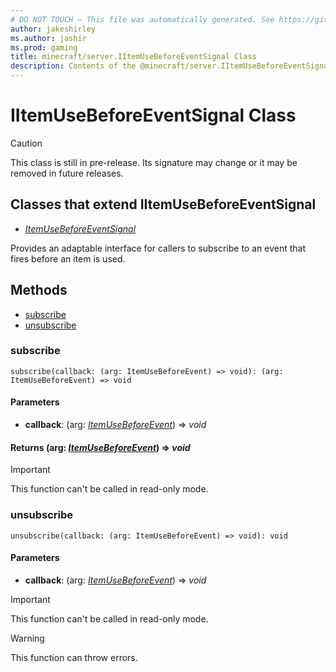 ```yaml
---
# DO NOT TOUCH — This file was automatically generated. See https://github.com/mojang/minecraftapidocsgenerator to modify descriptions, examples, etc.
author: jakeshirley
ms.author: jashir
ms.prod: gaming
title: minecraft/server.IItemUseBeforeEventSignal Class
description: Contents of the @minecraft/server.IItemUseBeforeEventSignal class.
---
```

# IItemUseBeforeEventSignal Class

> [!CAUTION]
> This class is still in pre-release.  Its signature may change or it may be removed in future releases.

## Classes that extend IItemUseBeforeEventSignal
- [*ItemUseBeforeEventSignal*](ItemUseBeforeEventSignal.md)

Provides an adaptable interface for callers to subscribe to an event that fires before an item is used.

## Methods
- [subscribe](#subscribe)
- [unsubscribe](#unsubscribe)

### **subscribe**
`
subscribe(callback: (arg: ItemUseBeforeEvent) => void): (arg: ItemUseBeforeEvent) => void
`

#### **Parameters**
- **callback**: (arg: [*ItemUseBeforeEvent*](ItemUseBeforeEvent.md)) => *void*

#### **Returns** (arg: [*ItemUseBeforeEvent*](ItemUseBeforeEvent.md)) => *void*

> [!IMPORTANT]
> This function can't be called in read-only mode.

### **unsubscribe**
`
unsubscribe(callback: (arg: ItemUseBeforeEvent) => void): void
`

#### **Parameters**
- **callback**: (arg: [*ItemUseBeforeEvent*](ItemUseBeforeEvent.md)) => *void*

> [!IMPORTANT]
> This function can't be called in read-only mode.

> [!WARNING]
> This function can throw errors.
